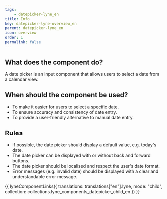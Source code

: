```yaml
---
tags: 
    - datepicker-lyne_en
title: Info
key: datepicker-lyne-overview_en
parent: datepicker-lyne_en
icon: overview
order: 1
permalink: false
---
```


## What does the component do?
A date picker is an input component that allows users to select a date from a calendar view.

## When should the component be used?
* To make it easier for users to select a specific date.
* To ensure accuracy and consistency of date entry.
* To provide a user-friendly alternative to manual date entry.

## Rules
* If possible, the date picker should display a default value, e.g. today's date.
* The date picker can be displayed with or without back and forward buttons.
* The date picker should be localised and respect the user's date format.
* Error messages (e.g. invalid date) should be displayed with a clear and understandable error message.

{{ lyneComponentLinks({
  translations: translations["en"].lyne,
  mode: "child",
  collection: collections.lyne_components_datepicker_child_en
}) }}
